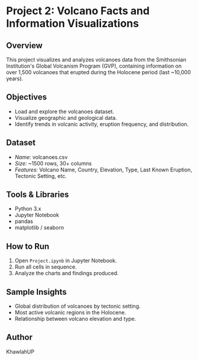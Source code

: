 # Project 2: Volcano Facts and Information Visualizations

## Overview
This project visualizes and analyzes volcanoes data from the Smithsonian Institution's Global Volcanism Program (GVP), containing information on over 1,500 volcanoes that erupted during the Holocene period (last ~10,000 years).

## Objectives
- Load and explore the volcanoes dataset.
- Visualize geographic and geological data.
- Identify trends in volcanic activity, eruption frequency, and distribution.

## Dataset
- *Name:* volcanoes.csv
- *Size:* ~1500 rows, 30+ columns
- *Features:* Volcano Name, Country, Elevation, Type, Last Known Eruption, Tectonic Setting, etc.

## Tools & Libraries
- Python 3.x
- Jupyter Notebook
- pandas
- matplotlib / seaborn

## How to Run
1. Open `Project.ipynb` in Jupyter Notebook.
2. Run all cells in sequence.
3. Analyze the charts and findings produced.

## Sample Insights
- Global distribution of volcanoes by tectonic setting.
- Most active volcanic regions in the Holocene.
- Relationship between volcano elevation and type.

## Author
KhawlahUP
